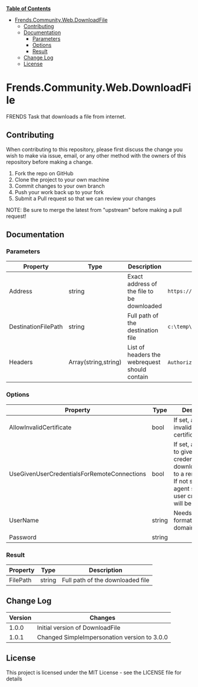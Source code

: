 **[Table of Contents](http://tableofcontent.eu)**
- [Frends.Community.Web.DownloadFile](#frendscommunitywebdownloadfile)
  - [Contributing](#contributing)
  - [Documentation](#documentation)
    - [Parameters](#parameters)
    - [Options](#options)
    - [Result](#result)
  - [Change Log](#change-log)
  - [License](#license)


# Frends.Community.Web.DownloadFile
FRENDS Task that downloads a file from internet.

## Contributing
When contributing to this repository, please first discuss the change you wish to make via issue, email, or any other method with the owners of this repository before making a change.

1. Fork the repo on GitHub
2. Clone the project to your own machine
3. Commit changes to your own branch
4. Push your work back up to your fork
5. Submit a Pull request so that we can review your changes

NOTE: Be sure to merge the latest from "upstream" before making a pull request!

## Documentation

### Parameters

| Property            |  Type               | Description                                   | Example                     |
|---------------------|---------------------|-----------------------------------------------|-----------------------------|
| Address             | string              | Exact address of the file to be downloaded    | `https://api.github.com/repos/foo/bar/zipball` |
| DestinationFilePath | string              | Full path of the destination file             | `c:\temp\foo.txt`           |
| Headers             | Array(string,string)| List of headers the webrequest should contain | `Authorization token` `xxx` |

### Options

| Property                                    | Type           | Description                                    | Example                   |
|---------------------------------------------|----------------|------------------------------------------------|---------------------------|
| AllowInvalidCertificate                     | bool           | If set, allows invalid SSL certificates
| UseGivenUserCredentialsForRemoteConnections | bool           | If set, allows you to give the user credentials when downloading file to a remote host. If not set, the agent service user credentials will be used.| |
| UserName                                    | string         | Needs to be of format domain\username | `example\Admin` |
| Password                                    | string         | | |

### Result

| Property        | Type     | Description                      |
|-----------------|----------|----------------------------------|
| FilePath        | string   | Full path of the downloaded file|

## Change Log

| Version             | Changes                 |
| ---------------------| ---------------------|
| 1.0.0 | Initial version of DownloadFile |
| 1.0.1 | Changed SimpleImpersonation version to 3.0.0 |

## License

This project is licensed under the MIT License - see the LICENSE file for details
